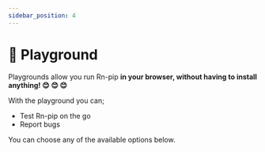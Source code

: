 ```yaml
---
sidebar_position: 4
---
```


# 🛝 Playground

Playgrounds allow you run Rn-pip **in your browser, without having to install anything!  😊 😊 😊**

With the playground you can;

- Test Rn-pip on the go
- Report bugs


You can choose any of the available options below.

